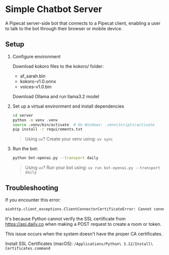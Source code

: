 # Simple Chatbot Server

A Pipecat server-side bot that connects to a Pipecat client, enabling a user to talk to the bot through their browser or mobile device.


## Setup

1. Configure environment 

   Download kokoro files to the kokoro/ folder:
   - af_sarah.bin
   - kokoro-v1.0.onnx
   - voices-v1.0.bin

   Download Ollama and run llama3.2 model


2. Set up a virtual environment and install dependencies

   ```bash
   cd server
   python -m venv .venv
   source .venv/bin/activate  # On Windows: .venv\Scripts\activate
   pip install -r requirements.txt
   ```

   > Using `uv`? Create your venv using: `uv sync`

3. Run the bot:

   ```bash
   python bot-openai.py --transport daily
   ```

   > Using `uv`? Run your bot using: `uv run bot-openai.py --transport daily`

## Troubleshooting

If you encounter this error:

```bash
aiohttp.client_exceptions.ClientConnectorCertificateError: Cannot connect to host api.daily.co:443 ssl:True [SSLCertVerificationError: (1, '[SSL: CERTIFICATE_VERIFY_FAILED] certificate verify failed: unable to get local issuer certificate (_ssl.c:1000)')]
```

It's because Python cannot verify the SSL certificate from https://api.daily.co when making a POST request to create a room or token.

This issue occurs when the system doesn't have the proper CA certificates.

Install SSL Certificates (macOS): `/Applications/Python\ 3.12/Install\ Certificates.command`
